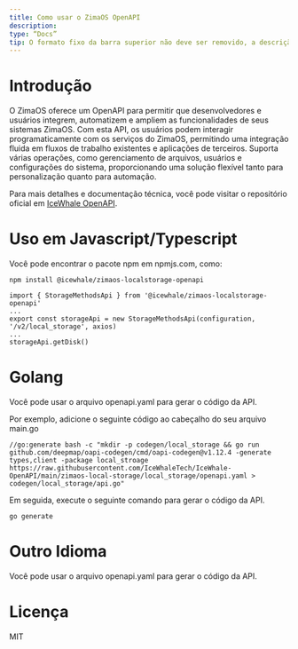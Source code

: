 ```yaml
---
title: Como usar o ZimaOS OpenAPI
description:
type: “Docs”
tip: O formato fixo da barra superior não deve ser removido, a descrição deve ser uma descrição do artigo; se não preenchida, o conteúdo será cortado na primeira parte do texto.
---
```

# Introdução
O ZimaOS oferece um OpenAPI para permitir que desenvolvedores e usuários integrem, automatizem e ampliem as funcionalidades de seus sistemas ZimaOS. Com esta API, os usuários podem interagir programaticamente com os serviços do ZimaOS, permitindo uma integração fluida em fluxos de trabalho existentes e aplicações de terceiros. Suporta várias operações, como gerenciamento de arquivos, usuários e configurações do sistema, proporcionando uma solução flexível tanto para personalização quanto para automação.

Para mais detalhes e documentação técnica, você pode visitar o repositório oficial em [IceWhale OpenAPI](https://github.com/IceWhaleTech/IceWhale-OpenAPI).

# Uso em Javascript/Typescript
Você pode encontrar o pacote npm em npmjs.com, como:
```
npm install @icewhale/zimaos-localstorage-openapi
```

```
import { StorageMethodsApi } from '@icewhale/zimaos-localstorage-openapi'
...
export const storageApi = new StorageMethodsApi(configuration, '/v2/local_storage', axios)
...
storageApi.getDisk()
```

# Golang
Você pode usar o arquivo openapi.yaml para gerar o código da API.

Por exemplo, adicione o seguinte código ao cabeçalho do seu arquivo main.go
```
//go:generate bash -c "mkdir -p codegen/local_storage && go run github.com/deepmap/oapi-codegen/cmd/oapi-codegen@v1.12.4 -generate types,client -package local_stroage https://raw.githubusercontent.com/IceWhaleTech/IceWhale-OpenAPI/main/zimaos-local-storage/local_storage/openapi.yaml > codegen/local_storage/api.go"
```
Em seguida, execute o seguinte comando para gerar o código da API.
```
go generate
```
# Outro Idioma
Você pode usar o arquivo openapi.yaml para gerar o código da API.

# Licença
MIT